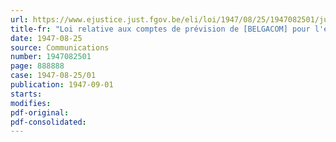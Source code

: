 ```yaml
---
url: https://www.ejustice.just.fgov.be/eli/loi/1947/08/25/1947082501/justel
title-fr: "Loi relative aux comptes de prévision de [BELGACOM] pour l'exercice 1947 (modifié par L 1991-03-21/30, art. 55)"
date: 1947-08-25
source: Communications
number: 1947082501
page: 888888
case: 1947-08-25/01
publication: 1947-09-01
starts:
modifies:
pdf-original:
pdf-consolidated:
---
```


